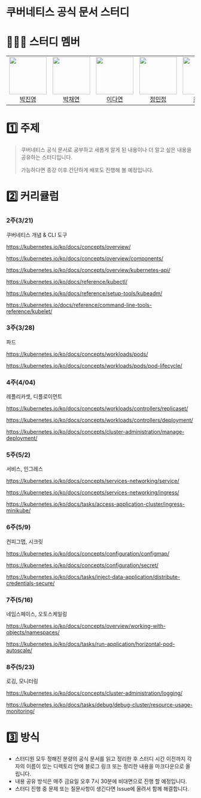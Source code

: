 # 쿠버네티스 공식 문서 스터디

# 👩🏻‍💻 스터디 멤버
<table>
  <tr>
      <td align="center">
        <img src="https://github.com/fire-long.png" width="100"><br>
        <a href="https://github.com/fire-long">박진영</a>
    </td>
    <td align="center">
      <img src="https://github.com/Yeon-chae.png" width="100"><br>
      <a href="https://github.com/Yeon-chae">박채연</a>
    </td>
    <td align="center">
      <img src="https://github.com/dylee00.png" width="100"><br>
      <a href="https://github.com/dylee00">이다연</a>
    </td>
    <td align="center">
      <img src="https://github.com/hiimminjeong.png" width="100"><br>
      <a href="https://github.com/hiimminjeong">정민정</a>
    </td>
    <td align="center">
      <img src="https://github.com/esc-beep.png" width="100"><br>
      <a href="https://github.com/esc-beep">최은소</a>
    </td>
    <td align="center">
      <img src="https://github.com/isuHan.png" width="100"><br>
      <a href="https://github.com/isuHan">한지수</a>
    </td>
  </tr>
</table>

# 1️⃣ 주제

> 쿠버네티스 공식 문서로 공부하고 새롭게 알게 된 내용이나 더 알고 싶은 내용을 공유하는 스터디입니다.
> 
> 
> 가능하다면 종강 이후 간단하게 배포도 진행해 볼 예정입니다. 
> 

# 2️⃣ 커리큘럼

### 2주(3/21)

쿠버네티스 개념 & CLI 도구

https://kubernetes.io/ko/docs/concepts/overview/

https://kubernetes.io/ko/docs/concepts/overview/components/

https://kubernetes.io/ko/docs/concepts/overview/kubernetes-api/

https://kubernetes.io/ko/docs/reference/kubectl/

https://kubernetes.io/ko/docs/reference/setup-tools/kubeadm/

https://kubernetes.io/docs/reference/command-line-tools-reference/kubelet/

### 3주(3/28)

파드

https://kubernetes.io/ko/docs/concepts/workloads/pods/

https://kubernetes.io/ko/docs/concepts/workloads/pods/pod-lifecycle/

### 4주(4/04)

레플리카셋, 디플로이먼트

https://kubernetes.io/ko/docs/concepts/workloads/controllers/replicaset/

https://kubernetes.io/ko/docs/concepts/workloads/controllers/deployment/

https://kubernetes.io/ko/docs/concepts/cluster-administration/manage-deployment/

### 5주(5/2)

서비스, 인그레스

https://kubernetes.io/ko/docs/concepts/services-networking/service/

https://kubernetes.io/ko/docs/concepts/services-networking/ingress/

https://kubernetes.io/ko/docs/tasks/access-application-cluster/ingress-minikube/

### 6주(5/9)

컨피그맵, 시크릿

https://kubernetes.io/ko/docs/concepts/configuration/configmap/

https://kubernetes.io/ko/docs/concepts/configuration/secret/

https://kubernetes.io/ko/docs/tasks/inject-data-application/distribute-credentials-secure/

### 7주(5/16)

네임스페이스, 오토스케일링

https://kubernetes.io/ko/docs/concepts/overview/working-with-objects/namespaces/

https://kubernetes.io/ko/docs/tasks/run-application/horizontal-pod-autoscale/

### 8주(5/23)

로깅, 모니터링

https://kubernetes.io/ko/docs/concepts/cluster-administration/logging/

https://kubernetes.io/ko/docs/tasks/debug/debug-cluster/resource-usage-monitoring/


# 3️⃣ 방식
- 스터디원 모두 정해진 분량의 공식 문서를 읽고 정리한 후 스터디 시간 이전까지 각자의 이름이 있는 디렉토리 안에 블로그 링크 또는 정리한 내용을 마크다운으로 올립니다.
- 내용 공유 방식은 매주 금요일 오후 7시 30분에 비대면으로 진행 할 예정입니다.
- 스터디 진행 중 문제 또는 질문사항이 생긴다면 Issue에 올려서 함께 해결합니다.
